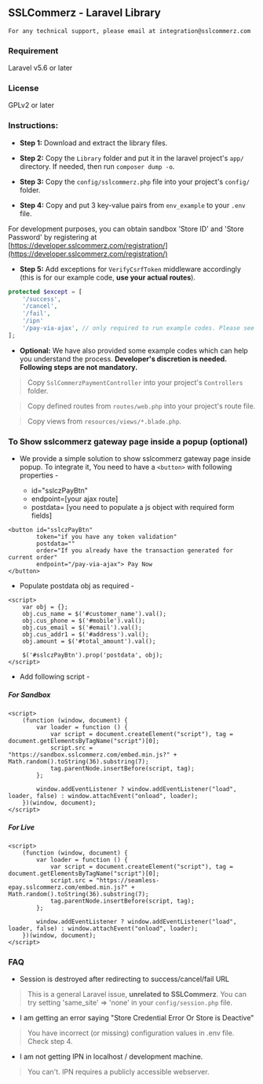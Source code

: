 ## SSLCommerz - Laravel Library

```
For any technical support, please email at integration@sslcommerz.com
```



### Requirement
Laravel v5.6 or later


### License
GPLv2 or later


### Instructions:

* __Step 1:__ Download and extract the library files.

* __Step 2:__ Copy the `Library` folder and put it in the laravel project's `app/` directory. If needed, then run `composer dump -o`.

* __Step 3:__ Copy the `config/sslcommerz.php` file into your project's `config/` folder.

* __Step 4:__ Copy and put 3 key-value pairs from `env_example` to your `.env` file. 

For development purposes, you can obtain sandbox 'Store ID' and 'Store Password' by registering at [https://developer.sslcommerz.com/registration/](https://developer.sslcommerz.com/registration/)


* __Step 5:__ Add exceptions for `VerifyCsrfToken` middleware accordingly (this is for our example code, **use your actual routes**).

```php
protected $except = [
    '/success',
    '/cancel',
    '/fail',
    '/ipn'
    '/pay-via-ajax', // only required to run example codes. Please see bellow.
];
```

* __Optional:__ We have also provided some example codes which can help you understand the process. **Developer's discretion is needed. Following steps are not mandatory.**

> Copy `SslCommerzPaymentController` into your project's `Controllers` folder.

> Copy defined routes from `routes/web.php` into your project's route file.

> Copy views from `resources/views/*.blade.php`.


### To Show sslcommerz gateway page inside a popup (optional)

* We provide a simple solution to show sslcommerz gateway page inside popup. To integrate it, You need to have a `<button>` with following properties -

    * id="sslczPayBtn" 
    * endpoint=[your ajax route]
    * postdata= [you need to populate a js object with required form fields]

```
<button id="sslczPayBtn"
        token="if you have any token validation"
        postdata=""
        order="If you already have the transaction generated for current order"
        endpoint="/pay-via-ajax"> Pay Now
</button>
```
* Populate postdata obj as required -

```
<script>
    var obj = {};
    obj.cus_name = $('#customer_name').val();
    obj.cus_phone = $('#mobile').val();
    obj.cus_email = $('#email').val();
    obj.cus_addr1 = $('#address').val();
    obj.amount = $('#total_amount').val();
    
    $('#sslczPayBtn').prop('postdata', obj);
</script>
```

* Add following script -

##### For Sandbox

```
<script>
    (function (window, document) {
        var loader = function () {
            var script = document.createElement("script"), tag = document.getElementsByTagName("script")[0];
            script.src = "https://sandbox.sslcommerz.com/embed.min.js?" + Math.random().toString(36).substring(7);
            tag.parentNode.insertBefore(script, tag);
        };

        window.addEventListener ? window.addEventListener("load", loader, false) : window.attachEvent("onload", loader);
    })(window, document);
</script>
```
##### For Live

```
<script>
    (function (window, document) {
        var loader = function () {
            var script = document.createElement("script"), tag = document.getElementsByTagName("script")[0];
            script.src = "https://seamless-epay.sslcommerz.com/embed.min.js?" + Math.random().toString(36).substring(7);
            tag.parentNode.insertBefore(script, tag);
        };
    
        window.addEventListener ? window.addEventListener("load", loader, false) : window.attachEvent("onload", loader);
    })(window, document);
</script>
```


### FAQ
* Session is destroyed after redirecting to success/cancel/fail URL

> This is a general Laravel issue, **unrelated to SSLCommerz**. You can try setting 'same_site' => 'none' in your `config/session.php` file.

* I am getting an error saying "Store Credential Error Or Store is Deactive"

> You have incorrect (or missing) configuration values in .env file. Check step 4.

* I am not getting IPN in localhost / development machine.

> You can't. IPN requires a publicly accessible webserver.


